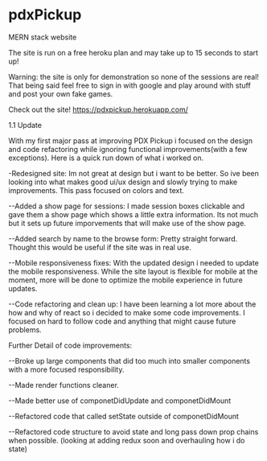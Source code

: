 # pdxPickup
MERN stack website

The site is run on a free heroku plan and may take up to 15 seconds to start up!

Warning: the site is only for demonstration so none of the sessions are real! That being said feel free to sign in with google and play around with stuff and post your own fake games.

Check out the site!
https://pdxpickup.herokuapp.com/


1.1 Update

With my first major pass at improving PDX Pickup i focused on the design and code refactoring while ignoring functional improvements(with a few exceptions). Here is a quick run down of what i worked on.

-Redesigned site: Im not great at design but i want to be better. So ive been looking into what makes good ui/ux design and slowly trying   to make improvements. This pass focused on colors and text.

--Added a show page for sessions: I made session boxes clickable and gave them a show page which shows a little extra information. Its not    much but it sets up future imporvements that will make use of the show page.

--Added search by name to the browse form: Pretty straight forward. Thought this would be useful if the site was in real use.

--Mobile responsiveness fixes: With the updated design i needed to update the mobile responsiveness. While the site layout is flexible for mobile at the moment, more will be done to optimize the mobile experience in future updates.

--Code refactoring and clean up: I have been learning a lot more about the how and why of react so i decided to make some code improvements. I focused on hard to follow code and anything that might cause future problems.

Further Detail of code improvements:

--Broke up large components that did too much into smaller components with a more focused responsibility.

--Made render functions cleaner.

 --Made better use of componetDidUpdate and componetDidMount

 --Refactored code that called setState outside of componetDidMount

 --Refactored code structure to avoid state and long pass down prop chains when possible. (looking at adding redux soon and overhauling how i do state)
  
